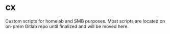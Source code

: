 # cx

Custom scripts for homelab and SMB purposes.
Most scripts are located on on-prem Gitlab repo until finalized and will be moved here.
